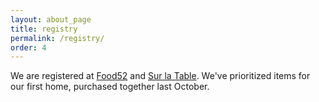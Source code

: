 ```yaml
---
layout: about_page
title: registry
permalink: /registry/
order: 4
---
```


We are registered at [Food52](https://food52.com/shop/registry/16877-benjamin-and-raven) and [Sur la Table](https://www.surlatable.com/giftregistry-customershow?ID=b20d8613aa6c4584cded7867b2). We've prioritized items for our first home, purchased together last October.


